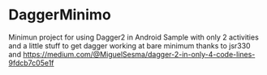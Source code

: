 # DaggerMinimo
Minimun project for using Dagger2 in Android
Sample with only 2 activities and a little stuff to get dagger working at bare minimum thanks to jsr330 and https://medium.com/@MiguelSesma/dagger-2-in-only-4-code-lines-9fdcb7c05e1f
